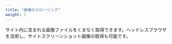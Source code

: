 ```yaml
---
title: "画像のクローリング"
weight: 1
---
```


サイト内に含まれる画像ファイルをくまなく取得できます。ヘッドレスブラウザを活用し、サイトスクリーンショット画像の取得も可能です。
